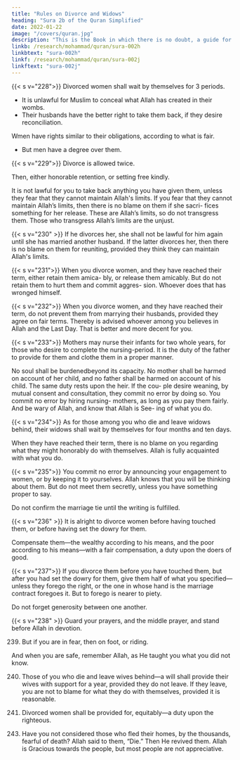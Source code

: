 ```yaml
---
title: "Rules on Divorce and Widows"
heading: "Sura 2b of the Quran Simplified"
date: 2022-01-22
image: "/covers/quran.jpg"
description: "This is the Book in which there is no doubt, a guide for the righteous."
linkb: /research/mohammad/quran/sura-002h
linkbtext: "sura-002h"
linkf: /research/mohammad/quran/sura-002j
linkftext: "sura-002j"
---
```



{{< s v="228">}} Divorced women shall wait by themselves for 3 periods. 

- It is unlawful for Muslim to conceal what Allah has created in their wombs. <!-- , if they believe in Allah and the Last Day. --> 
- Their husbands have the better right to take them back, if they desire reconciliation. 

Wmen have rights similar to their obligations, according to what is fair.
- But men have a degree over them. 

{{< s v="229">}} Divorce is allowed twice. 

Then, either honorable retention, or setting free kindly. 

It is not lawful for you to take back anything
you have given them, unless they fear that
they cannot maintain Allah's limits. If you
fear that they cannot maintain Allah’s limits,
then there is no blame on them if she sacri-
fices something for her release. These are Allah’s limits, so do not transgress them. Those
who transgress Allah’s limits are the unjust.

{{< s v="230" >}} If he divorces her, she shall not be lawful for him again until she has married another
husband. If the latter divorces her, then there is no blame on them for reuniting, provided
they think they can maintain Allah's limits.

<!-- These are Allah’s limits; He makes them clear
to people who know. -->

{{< s v="231">}} When you divorce women, and they have reached their term, either retain them amica-
bly, or release them amicably. But do not retain them to hurt them and commit aggres-
sion. Whoever does that has wronged himself. 

<!-- And do not take Allah’s revelations for a joke. 
And remember Allah's favor to you, and that He revealed to you the Scripture and
Wisdom to teach you. fear Allah, and
know that Allah is aware of everything. -->

{{< s v="232">}} When you divorce women, and they have reached their term, do not prevent them from marrying their husbands, provided they agree on fair terms. Thereby is advised whoever among you believes in Allah and the Last
Day. That is better and more decent for you.

{{< s v="233">}} Mothers may nurse their infants for two whole years, for those who desire to complete
the nursing-period. It is the duty of the father
to provide for them and clothe them in a
proper manner. 

No soul shall be burdenedbeyond its capacity. No mother shall be
harmed on account of her child, and no father shall be harmed on account of his child.
The same duty rests upon the heir. If the cou-
ple desire weaning, by mutual consent and
consultation, they commit no error by doing
so. You commit no error by hiring nursing-
mothers, as long as you pay them fairly. And
be wary of Allah, and know that Allah is See-
ing of what you do.


{{< s v="234">}} As for those among you who die and leave widows behind, their widows shall wait by
themselves for four months and ten days. 

When they have reached their term, there is no blame on you regarding what they might
honorably do with themselves. Allah is fully acquainted with what you do.

{{< s v="235">}} You commit no error by announcing your engagement to women, or by keeping it to
yourselves. Allah knows that you will be thinking about them. But do not meet them
secretly, unless you have something proper to say. 

Do not confirm the marriage tie until the writing is fulfilled. 

<!-- And know that Al-
lah knows what is in your souls, so beware of Him. And know that Allah is Forgiving and
Forbearing. -->


{{< s v="236" >}} It is alright to divorce women before having touched them, or before having set the dowry for them.

Compensate them—the wealthy according to his means, and the poor according to his means—with a
fair compensation, a duty upon the doers of good.

{{< s v="237">}} If you divorce them before you have touched them, but after you had set the
dowry for them, give them half of what you specified—unless they forego the right, or the
one in whose hand is the marriage contract foregoes it. But to forego is nearer to piety.

Do not forget generosity between one another. <!-- Allah is seeing of everything you do. -->

{{< s v="238" >}} Guard your prayers, and the middle prayer, and stand before Allah in devotion.

239. But if you are in fear, then on foot, or riding. 

And when you are safe, remember Allah, as He taught you what you did not know.

240. Those of you who die and leave wives behind—a will shall provide their wives with
support for a year, provided they do not leave. If they leave, you are not to blame for
what they do with themselves, provided it is reasonable. 

241. Divorced women shall be provided for, equitably—a duty upon the righteous.
<!-- 242. Allah thus explains His revelations to you,
so that you may understand.
 -->
243. Have you not considered those who fled their homes, by the thousands, fearful of
death? Allah said to them, “Die.” Then He revived them. Allah is Gracious towards the
people, but most people are not appreciative.


<!-- 245. Who is he who will offer Allah a generous
loan, so He will multiply it for him manifold?
Allah receives and amplifies, and to Him you
will be returned.
 -->